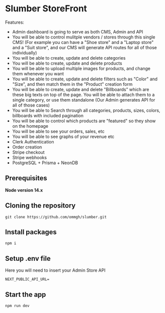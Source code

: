 # Slumber StoreFront

Features:

* Admin dashboard is going to serve as both CMS, Admin and API
* You will be able to control mulitple vendors / stores through this single CMS! (For example you can have a "Shoe store" and a "Laptop store" and a "Suit store", and our CMS will generate API routes for all of those individually)
* You will be able to create, update and delete categories
* You will be able to create, update and delete products
* You will be able to upload multiple images for products, and change them whenever you want
* You will be able to create, update and delete filters such as "Color" and "Size", and then match them in the "Product" creation form
* You will be able to create, update and delete "Billboards" which are these big texts on top of the page. You will be able to attach them to a single category, or use them standalone (Our Admin generates API for all of those cases)
* You will be able to Search through all categories, products, sizes, colors, billboards with included pagination
* You will be able to control which products are "featured" so they show on the homepage
* You will be able to see your orders, sales, etc
* You will be able to see graphs of your revenue etc
* Clerk Authentication
* Order creation
* Stripe checkout
* Stripe webhooks
* PostgreSQL + Prisma + NeonDB

## Prerequisites

**Node version 14.x**

## Cloning the repository
```
git clone https://github.com/ommgh/slumber.git
```
## Install packages
```
npm i
```
## Setup .env file
Here you will need to insert your Admin Store API 
```
NEXT_PUBLIC_API_URL=
```
## Start the app
```
npm run dev
```
